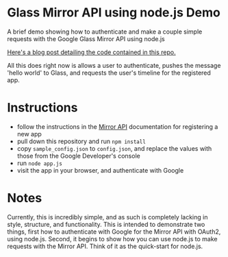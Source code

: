 Glass Mirror API using node.js Demo
======================================

A brief demo showing how to authenticate and make a couple simple requests with the Google Glass Mirror API using node.js

[Here's a blog post detailing the code contained in this repo.](http://www.recursiverobot.com/post/57348836217/getting-started-with-the-mirror-api-using-node-js)

All this does right now is allows a user to authenticate, pushes the message 'hello world' to Glass, and requests the user's timeline for the registered app. 

# Instructions

* follow the instructions in the [Mirror API](https://developers.google.com/glass/overview) documentation for registering a new app
* pull down this repository and run `npm install`
* copy `sample_config.json` to `config.json`, and replace the values with those from the Google Developer's console
* run `node app.js`
* visit the app in your browser, and authenticate with Google

# Notes

Currently, this is incredibly simple, and as such is completely lacking in style, structure, and functionality. This is intended to demonstrate two things, first how to authenticate with Google for the Mirror API with OAuth2, using node.js. Second, it begins to show how you can use node.js to make requests with the Mirror API. Think of it as the quick-start for node.js. 
